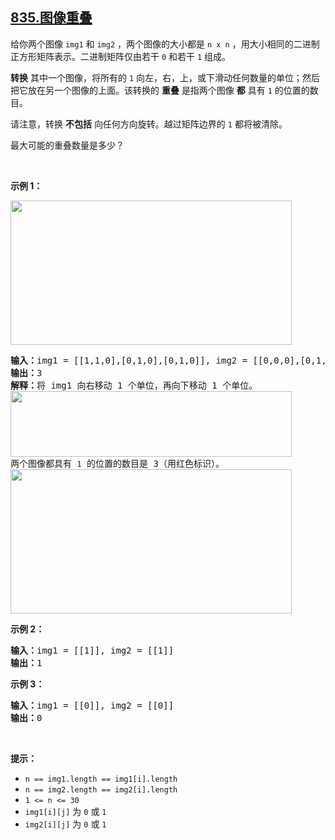 ## [835.图像重叠](https://leetcode.cn/problems/image-overlap/)
<p>给你两个图像 <code>img1</code> 和 <code>img2</code> ，两个图像的大小都是 <code>n x n</code> ，用大小相同的二进制正方形矩阵表示。二进制矩阵仅由若干 <code>0</code> 和若干 <code>1</code> 组成。</p>

<p><strong>转换</strong> 其中一个图像，将所有的 <code>1</code> 向左，右，上，或下滑动任何数量的单位；然后把它放在另一个图像的上面。该转换的 <strong>重叠</strong> 是指两个图像 <strong>都</strong> 具有 <code>1</code> 的位置的数目。</p>

<div class="original__bRMd">
<div>
<p>请注意，转换 <strong>不包括</strong> 向任何方向旋转。越过矩阵边界的 <code>1</code> 都将被清除。</p>

<p>最大可能的重叠数量是多少？</p>

<p>&nbsp;</p>

<p><strong>示例 1：</strong></p>
<img alt="" src="https://assets.leetcode.com/uploads/2020/09/09/overlap1.jpg" style="width: 450px; height: 231px;" />
<pre>
<strong>输入：</strong>img1 = [[1,1,0],[0,1,0],[0,1,0]], img2 = [[0,0,0],[0,1,1],[0,0,1]]
<strong>输出：</strong>3
<strong>解释：</strong>将 img1 向右移动 1 个单位，再向下移动 1 个单位。
<img alt="" src="https://assets.leetcode.com/uploads/2020/09/09/overlap_step1.jpg" style="width: 450px; height: 105px;" />
两个图像都具有 <code>1</code> 的位置的数目是 3（用红色标识）。
<img alt="" src="https://assets.leetcode.com/uploads/2020/09/09/overlap_step2.jpg" style="width: 450px; height: 231px;" />
</pre>

<p><strong>示例 2：</strong></p>

<pre>
<strong>输入：</strong>img1 = [[1]], img2 = [[1]]
<strong>输出：</strong>1
</pre>

<p><strong>示例 3：</strong></p>

<pre>
<strong>输入：</strong>img1 = [[0]], img2 = [[0]]
<strong>输出：</strong>0
</pre>

<p>&nbsp;</p>

<p><strong>提示：</strong></p>

<ul>
	<li><code>n == img1.length == img1[i].length</code></li>
	<li><code>n == img2.length == img2[i].length</code></li>
	<li><code>1 &lt;= n &lt;= 30</code></li>
	<li><code>img1[i][j]</code> 为 <code>0</code> 或 <code>1</code></li>
	<li><code>img2[i][j]</code> 为 <code>0</code> 或 <code>1</code></li>
</ul>
</div>
</div>
